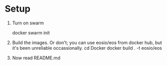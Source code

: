 # Setup

1. Turn on swarm

    docker swarm init 

2.  Build the images.  Or don't; you can use eosio/eos from docker hub, but it's been 
unreliable occassionally.
    cd Docker
    docker build . -t eosio/eos

3.  Now read README.md
